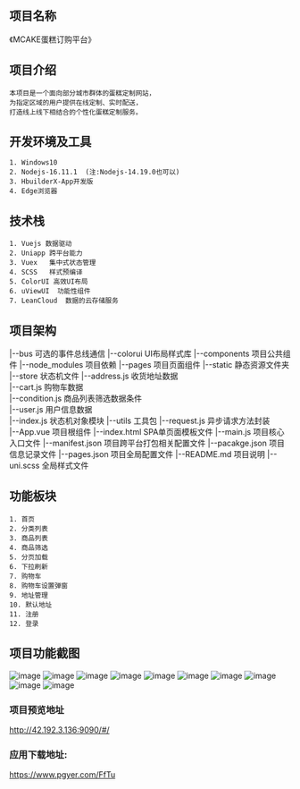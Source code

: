 ## 项目名称

   《MCAKE蛋糕订购平台》

## 项目介绍

	本项目是一个面向部分城市群体的蛋糕定制网站，
	为指定区域的用户提供在线定制、实时配送，
	打造线上线下相结合的个性化蛋糕定制服务。

## 开发环境及工具

	1. Windows10
	2. Nodejs-16.11.1  (注:Nodejs-14.19.0也可以)
	3. HbuilderX-App开发版
	4. Edge浏览器

## 技术栈

	1. Vuejs 数据驱动
	2. Uniapp 跨平台能力
	3. Vuex   集中式状态管理
	4. SCSS   样式预编译
	5. ColorUI 高效UI布局
	6. uViewUI  功能性组件
	7. LeanCloud  数据的云存储服务

## 项目架构

|--bus          可选的事件总线通信
|--colorui      UI布局样式库
|--components   项目公共组件
|--node_modules 项目依赖
|--pages        项目页面组件
|--static       静态资源文件夹
|--store        状态机文件
   |--address.js    收货地址数据	
   |--cart.js       购物车数据	
   |--condition.js  商品列表筛选数据条件	
   |--user.js       用户信息数据	
   |--index.js      状态机对象模块	
|--utils            工具包
   |--request.js    异步请求方法封装	
|--App.vue          项目根组件
|--index.html       SPA单页面模板文件
|--main.js          项目核心入口文件
|--manifest.json    项目跨平台打包相关配置文件
|--pacakge.json     项目信息记录文件
|--pages.json       项目全局配置文件
|--README.md        项目说明
|--uni.scss         全局样式文件

## 功能板块

	1. 首页
	2. 分类列表
	3. 商品列表
	4. 商品筛选
	5. 分页加载
	6. 下拉刷新
	7. 购物车
	8. 购物车设置弹窗
	9. 地址管理
	10. 默认地址
	11. 注册
	12. 登录

## 项目功能截图

![image](https://github.com/AA12GQ/CustCake/blob/main/IMG/home.png)
![image](https://github.com/AA12GQ/CustCake/blob/main/IMG/address.png)
![image](https://github.com/AA12GQ/CustCake/blob/main/IMG/cart.png)
![image](https://github.com/AA12GQ/CustCake/blob/main/IMG/cake_list.png)
![image](https://github.com/AA12GQ/CustCake/blob/main/IMG/cartInter.png)
![image](https://github.com/AA12GQ/CustCake/blob/main/IMG/classify.png)
![image](https://github.com/AA12GQ/CustCake/blob/main/IMG/login.png)
![image](https://github.com/AA12GQ/CustCake/blob/main/IMG/newAddress.png)
![image](https://github.com/AA12GQ/CustCake/blob/main/IMG/address.png)
![image](https://github.com/AA12GQ/CustCake/blob/main/IMG/order.png)


### 项目预览地址

http://42.192.3.136:9090/#/

### 应用下载地址:

https://www.pgyer.com/FfTu
